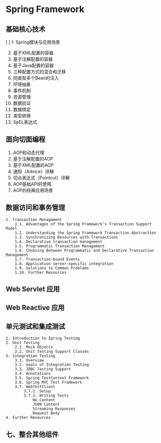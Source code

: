 # Spring Framework <Badge type="tip" text="v5.3.x" />

## 基础核心技术
[ ] 1. Spring模块与应用场景

2. 基于XML配置的容器
3. 基于注解配置的容器
4. 基于Java配置的容器
5. 三种配置方式的混合和迁移
6. 同类型多个Bean的注入
7. 环境抽象
8. 事件机制
9. 资源管理
10. 数据验证
11. 数据绑定
12. 类型转换
13. SpEL表达式

## 面向切面编程
1. AOP和动态代理
2. 基于注解配置的AOP
3. 基于XML配置的AOP
4. 通知（Advice）详解
5. 切点表达式（Pointcut）详解
6. AOP基础API的使用
7. AOP的经典应用场景

## 数据访问和事务管理



```
1. Transaction Management
    1.1. Advantages of the Spring Framework’s Transaction Support Model
    1.2. Understanding the Spring Framework Transaction Abstraction
    1.3. Synchronizing Resources with Transactions
    1.4. Declarative transaction management
    1.5. Programmatic Transaction Management
    1.6. Choosing Between Programmatic and Declarative Transaction Management
    1.7. Transaction-bound Events
    1.8. Application server-specific integration
    1.9. Solutions to Common Problems
    1.10. Further Resources
```

## Web Servlet 应用

## Web Reactive 应用

## 单元测试和集成测试

```
1. Introduction to Spring Testing
2. Unit Testing
    2.1. Mock Objects
    2.2. Unit Testing Support Classes
3. Integration Testing
    3.1. Overview
    3.2. Goals of Integration Testing
    3.3. JDBC Testing Support
    3.4. Annotations
    3.5. Spring TestContext Framework
    3.6. Spring MVC Test Framework
    3.7. WebTestClient
        3.7.1. Setup
        3.7.2. Writing Tests
            No Content
            JSON Content
            Streaming Responses
            Request Body
4. Further Resources
```

## 七、整合其他组件
